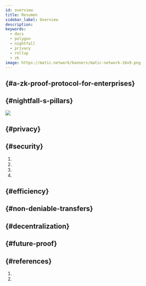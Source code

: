 ```yaml
---
id: overview
title: Resumen
sidebar_label: Overview
description:
keywords:
  - docs
  - polygon
  - nightfall
  - privacy
  - rollup
  - zk
image: https://matic.network/banners/matic-network-16x9.png
---
```






##  {#a-zk-proof-protocol-for-enterprises}





##  {#nightfall-s-pillars}



![](../imgs/overview.png)

##  {#privacy}



##  {#security}

>

>





1.
2.
3.
4.

##  {#efficiency}





##  {#non-deniable-transfers}



##  {#decentralization}




##  {#future-proof}


##  {#references}

1.
2.
